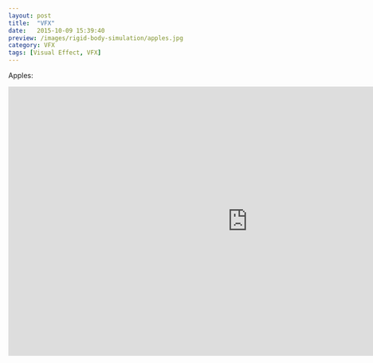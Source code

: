```yaml
---
layout: post
title:  "VFX"
date:   2015-10-09 15:39:40
preview: /images/rigid-body-simulation/apples.jpg
category: VFX
tags: [Visual Effect, VFX]
---
```


Apples:
<iframe src="https://player.vimeo.com/video/208399787" width="960" height="540" frameborder="0" webkitallowfullscreen mozallowfullscreen allowfullscreen></iframe>